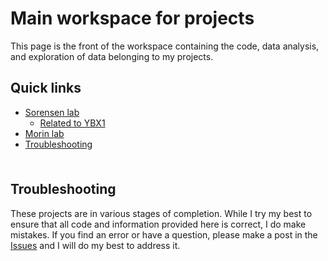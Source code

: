 # Main workspace for projects <!-- omit in toc -->

This page is the front of the workspace containing the code, data analysis, and exploration of data belonging to my projects.

## Quick links <!-- omit in toc -->

- [Sorensen lab](https://github.com/chrishuges/wetLabProtocols/tree/master/sorensenLab)
  - [Related to YBX1](https://github.com/chrishuges/projectsWorkspace/tree/master/sorensenLab/relatedToYbx1)
- [Morin lab](https://github.com/chrishuges/wetLabProtocols/tree/master/morinLab)
- [Troubleshooting](#troubleshooting)

<hr style="height:6pt; visibility:hidden;" />

## Troubleshooting

These projects are in various stages of completion. While I try my best to ensure that all code and information provided here is correct, I do make mistakes. If you find an error or have a question, please make a post in the [Issues](https://github.com/chrishuges/projectsWorkspace/issues) and I will do my best to address it.
